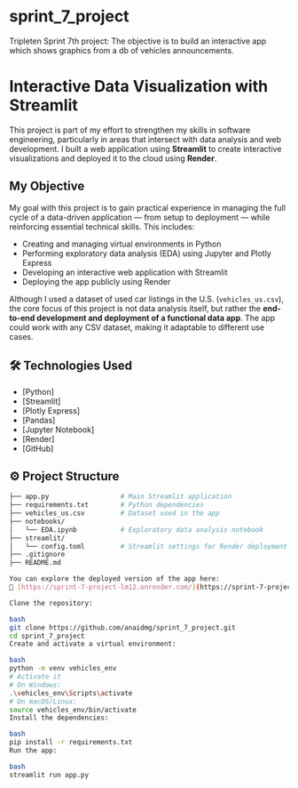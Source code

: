 # sprint_7_project
Tripleten Sprint 7th project: The objective is to build an interactive app which shows graphics from a db of vehicles announcements.

# Interactive Data Visualization with Streamlit

This project is part of my effort to strengthen my skills in software engineering, particularly in areas that intersect with data analysis and web development. I built a web application using **Streamlit** to create interactive visualizations and deployed it to the cloud using **Render**.

## My Objective

My goal with this project is to gain practical experience in managing the full cycle of a data-driven application — from setup to deployment — while reinforcing essential technical skills. This includes:

- Creating and managing virtual environments in Python  
- Performing exploratory data analysis (EDA) using Jupyter and Plotly Express  
- Developing an interactive web application with Streamlit  
- Deploying the app publicly using Render  

Although I used a dataset of used car listings in the U.S. (`vehicles_us.csv`), the core focus of this project is not data analysis itself, but rather the **end-to-end development and deployment of a functional data app**. The app could work with any CSV dataset, making it adaptable to different use cases.

## 🛠️ Technologies Used

- [Python]
- [Streamlit]
- [Plotly Express]
- [Pandas]
- [Jupyter Notebook]
- [Render]  
- [GitHub]

## ⚙️ Project Structure

```bash
├── app.py                  # Main Streamlit application
├── requirements.txt        # Python dependencies
├── vehicles_us.csv         # Dataset used in the app
├── notebooks/
│   └── EDA.ipynb           # Exploratory data analysis notebook
├── streamlit/
│   └── config.toml         # Streamlit settings for Render deployment
├── .gitignore
├── README.md

You can explore the deployed version of the app here:  
🔗 [https://sprint-7-project-lm12.onrender.com/](https://sprint-7-project-lm12.onrender.com/)

Clone the repository:

bash
git clone https://github.com/anaidmg/sprint_7_project.git
cd sprint_7_project
Create and activate a virtual environment:

bash
python -m venv vehicles_env
# Activate it
# On Windows:
.\vehicles_env\Scripts\activate
# On macOS/Linux:
source vehicles_env/bin/activate
Install the dependencies:

bash
pip install -r requirements.txt
Run the app:

bash
streamlit run app.py
